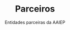 ---
layout: page
title: Parceiros
subtitle: Entidades parceiras da AAIEP
hero_image: /assets/images/UCP_Lisboa_(Sede).jpg
hero_darken: true
hero_link: /institucional/sobre/
hero_link_text: Descobre Mais
hero_height: is-fullheight
show_sidebar: false
---